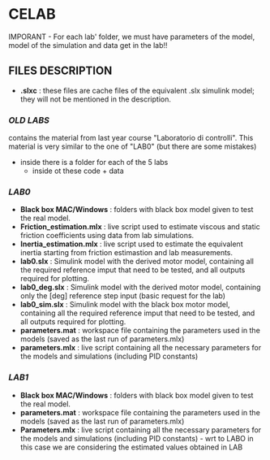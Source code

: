 # CELAB

IMPORANT - For each lab' folder, we must have parameters of the model, model of the simulation and data get in the lab!!

## FILES DESCRIPTION
* **.slxc** : these files are cache files of the equivalent .slx simulink model; they will not be mentioned in the description.

### ***OLD LABS*** 
contains the material from last year course "Laboratorio di controlli". This material is very similar to the one of "LAB0" (but there are some mistakes)
  * inside there is a folder for each of the 5 labs
      * inside ot these code + data

### ***LAB0***
  * **Black box MAC/Windows** : folders with black box model given to test the real model.
  * **Friction_estimation.mlx** : live script used to estimate viscous and static friction coefficients using data from lab simulations.
  * **Inertia_estimation.mlx** : live script used to estimate the equivalent inertia starting from friction estimastion and lab measurements.
  * **lab0.slx** : Simulink model with the derived motor model, containing all the required reference imput that need to be tested, and all outputs required for plotting.
  * **lab0_deg.slx** : Simulink model with the derived motor model, containing only the [deg] reference step input (basic request for the lab)
  * **lab0_sim.slx** : Simulink model with the black box motor model, containing all the required reference imput that need to be tested, and all outputs required for plotting.
  * **parameters.mat** : workspace file containing the parameters used in the models (saved as the last run of parameters.mlx)
  * **parameters.mlx** : live script containing all the necessary parameters for the models and simulations (including PID constants)

### ***LAB1***
  * **Black box MAC/Windows** : folders with black box model given to test the real model.
  * **parameters.mat** : workspace file containing the parameters used in the models (saved as the last run of parameters.mlx)
  * **Parameters.mlx** : live script containing all the necessary parameters for the models and simulations (including PID constants) - wrt to LABO in this case we are considering the estimated values obtained in LAB
